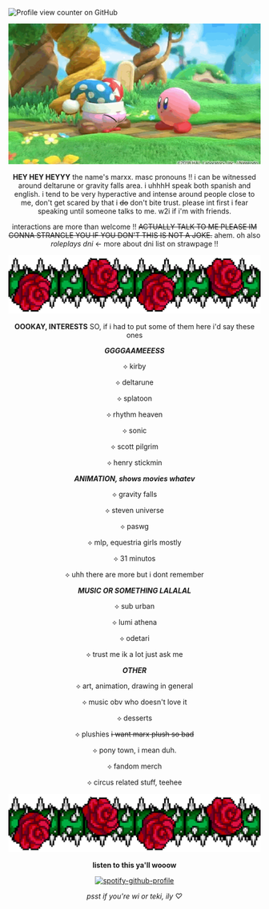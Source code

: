 ![Profile view counter on GitHub](https://github.com/mrxxjstr)

<div align="center">


![true form](assets/Marx.gif)
<div>

<div align="center">

**HEY HEY HEYYY** the name's marxx. masc pronouns !! i can be witnessed around deltarune or gravity falls area. i uhhhH speak both spanish and english. i tend to be very hyperactive and intense around people close to me, don't get scared by that i ~~do~~ don't bite trust. please int first i fear speaking until someone talks to me. w2i if i'm with friends.

interactions are more than welcome !! ~~ACTUALLY TALK TO ME PLEASE IM GONNA STRANGLE YOU IF YOU DON'T THIS IS NOT A JOKE.~~ ahem. oh also *roleplays dni* ← more about dni list on strawpage !!
</div>

![thornsandroses](assets/roses.png)

<div align="center">

**OOOKAY, INTERESTS** SO, if i had to put some of them here i'd say these ones
</div>


***GGGGAAMEEESS***
 
 ⟡ kirby

 ⟡ deltarune

 ⟡ splatoon

 ⟡ rhythm heaven

 ⟡ sonic

 ⟡ scott pilgrim

 ⟡ henry stickmin


***ANIMATION, shows movies whatev***
 
 ⟡ gravity falls

 ⟡ steven universe
 
 ⟡ paswg
 
 ⟡ mlp, equestria girls mostly

 ⟡ 31 minutos
 
 ⟡ uhh there are more but i dont remember


***MUSIC OR SOMETHING LALALAL***

 ⟡ sub urban

 ⟡ lumi athena

 ⟡ odetari

 ⟡ trust me ik a lot just ask me


***OTHER***

 ⟡ art, animation, drawing in general

 ⟡ music obv who doesn't love it

 ⟡ desserts

 ⟡ plushies ~~i want marx plush so bad~~

 ⟡ pony town, i mean duh.

 ⟡ fandom merch

 ⟡ circus related stuff, teehee

![thornsandroses](assets/roses.png)

<div align="center">

**listen to this ya'll wooow**


[![spotify-github-profile](https://spotify-github-profile.kittinanx.com/api/view?uid=31chxnhknznn2qcviny75njwos2i&cover_image=true&theme=novatorem&show_offline=true&background_color=121212&interchange=true&bar_color=46006b&bar_color_cover=true)](https://github.com/kittinan/spotify-github-profile)


 *psst if you're wi or teki, ily ♡*
</div>
